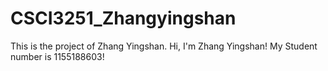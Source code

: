 # CSCI3251_Zhangyingshan
This is the project of Zhang Yingshan.
Hi, I'm Zhang Yingshan!
My Student number is 1155188603!
